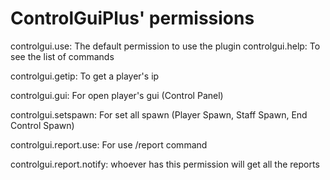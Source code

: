 # ControlGuiPlus' permissions
controlgui.use: The default permission to use the plugin controlgui.help: To see the list of commands


controlgui.getip: To get a player's ip


controlgui.gui: For open player's gui (Control Panel)


controlgui.setspawn: For set all spawn (Player Spawn, Staff Spawn, End Control Spawn)


controlgui.report.use: For use /report command


controlgui.report.notify: whoever has this permission will get all the reports
